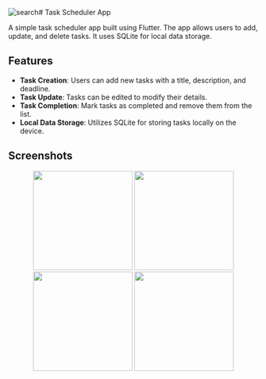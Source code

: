 ![search](https://github.com/user-attachments/assets/5227e4ed-01ee-4ad8-88c3-9e69abaccf70)# Task Scheduler App

A simple task scheduler app built using Flutter. The app allows users to add, update, and delete tasks. It uses SQLite for local data storage.

## Features

- **Task Creation**: Users can add new tasks with a title, description, and deadline.
- **Task Update**: Tasks can be edited to modify their details.
- **Task Completion**: Mark tasks as completed and remove them from the list.
- **Local Data Storage**: Utilizes SQLite for storing tasks locally on the device.

## Screenshots

<p align="center">
  <img src="https://github.com/user-attachments/assets/48aa99ff-6ecb-428e-8dfd-5358b7ee33a1" width="200" />
  <img src="https://github.com/user-attachments/assets/898e6fa7-c4fb-4c72-9efa-6ef3c6c5a0fa" width="200" />
  <img src="https://github.com/user-attachments/assets/047201eb-c995-4b2e-9992-df6225144875" width="200" />
  <img src="https://github.com/user-attachments/assets/88da5b1e-9706-40b7-b455-9e91071e3612" width="200" />
</p>
